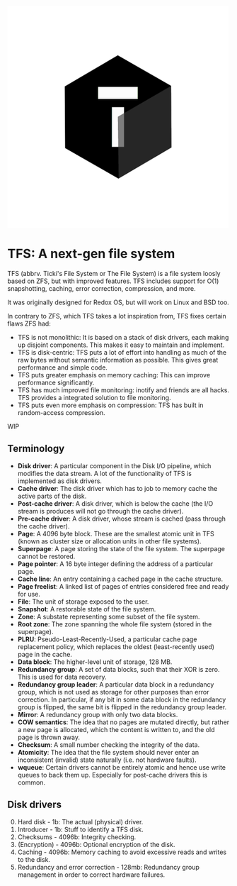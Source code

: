 <img src="./icon.png" height="500" />

# TFS: A next-gen file system

TFS (abbrv. Ticki's File System or The File System) is a file system loosly based on ZFS, but with improved features. TFS includes support for O(1) snapshotting, caching, error correction, compression, and more.

It was originally designed for Redox OS, but will work on Linux and BSD too.

In contrary to ZFS, which TFS takes a lot inspiration from, TFS fixes certain flaws ZFS had:

- TFS is not monolithic: It is based on a stack of disk drivers, each making up disjoint components. This makes it easy to maintain and implement.
- TFS is disk-centric: TFS puts a lot of effort into handling as much of the raw bytes without semantic information as possible. This gives great performance and simple code.
- TFS puts greater emphasis on memory caching: This can improve performance significantly.
- TFS has much improved file monitoring: inotify and friends are all hacks. TFS provides a integrated solution to file monitoring.
- TFS puts even more emphasis on compression: TFS has built in random-access compression.

WIP

## Terminology

- **Disk driver**: A particular component in the Disk I/O pipeline, which modifies the data stream. A lot of the functionality of TFS is implemented as disk drivers.
- **Cache driver**: The disk driver which has to job to memory cache the active parts of the disk.
- **Post-cache driver**: A disk driver, which is below the cache (the I/O stream is produces will not go through the cache driver).
- **Pre-cache driver**: A disk driver, whose stream is cached (pass through the cache driver).
- **Page**: A 4096 byte block. These are the smallest atomic unit in TFS (known as cluster size or allocation units in other file systems).
- **Superpage**: A page storing the state of the file system. The superpage cannot be restored.
- **Page pointer**: A 16 byte integer defining the address of a particular page.
- **Cache line**: An entry containing a cached page in the cache structure.
- **Page freelist**: A linked list of pages of entries considered free and ready for use.
- **File**: The unit of storage exposed to the user.
- **Snapshot**: A restorable state of the file system.
- **Zone**: A substate representing some subset of the file system.
- **Root zone**: The zone spanning the whole file system (stored in the superpage).
- **PLRU**: Pseudo-Least-Recently-Used, a particular cache page replacement policy, which replaces the oldest (least-recently used) page in the cache.
- **Data block**: The higher-level unit of storage, 128 MB.
- **Redundancy group**: A set of data blocks, such that their XOR is zero. This is used for data recovery.
- **Redundancy group leader**: A particular data block in a redundancy group, which is not used as storage for other purposes than error correction. In particular, if any bit in some data block in the redundancy group is flipped, the same bit is flipped in the redundancy group leader.
- **Mirror**: A redundancy group with only two data blocks.
- **COW semantics**: The idea that no pages are mutated directly, but rather a new page is allocated, which the content is written to, and the old page is thrown away.
- **Checksum**: A small number checking the integrity of the data.
- **Atomicity**: The idea that the file system should never enter an inconsistent (invalid) state naturally (i.e. not hardware faults).
- **wqueue**: Certain drivers cannot be entirely atomic and hence use write queues to back them up. Especially for post-cache drivers this is common.

## Disk drivers

0. Hard disk - 1b: The actual (physical) driver.
1. Introducer - 1b: Stuff to identify a TFS disk.
2. Checksums - 4096b: Integrity checking.
3. (Encryption) - 4096b: Optional encryption of the disk.
4. Caching - 4096b: Memory caching to avoid excessive reads and writes to the disk.
5. Redundancy and error correction - 128mb: Redundancy group management in order to correct hardware failures.
